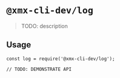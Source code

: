 # `@xmx-cli-dev/log`

> TODO: description

## Usage

```
const log = require('@xmx-cli-dev/log');

// TODO: DEMONSTRATE API
```
